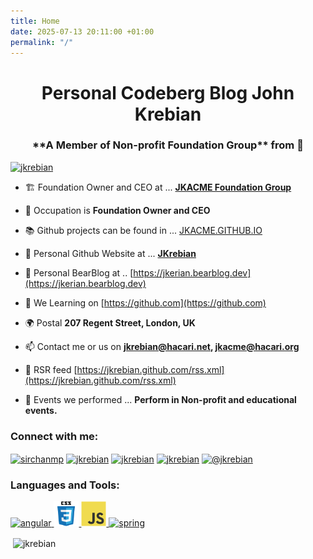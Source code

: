 ```yaml
---
title: Home
date: 2025-07-13 20:11:00 +01:00
permalink: "/"
---
```


<h1 align="center">Personal Codeberg Blog John Krebian</h1>
<h3 align="center">**A Member of Non-profit Foundation Group** from 🏴󠁧󠁢󠁥󠁮󠁧󠁿</h3>

<p align="left"> <a href="https://github.com/ryo-ma/github-profile-trophy"><img src="https://github-profile-trophy.vercel.app/?username=jkrebian" alt="jkrebian" /></a> </p>

- 🏗️ Foundation Owner and CEO at ... [**JKACME Foundation Group**](https://jkacme.github.io)

- 💺 Occupation is **Foundation Owner and CEO**

- 📚 Github​ projects can be found in ... [JKACME.GITHUB.IO](https://jkacme.github.io/pages)

- 👋 Personal Github​ Website at ... [**JKrebian**](https://jkrebian.github.io)

- 🐻 Personal​ BearBlog at .. [https://jkerian.bearblog.dev](https://jkerian.bearblog.dev)

- 📖 We Learning ​on [https://github.com](https://github.com)

- 🌍 Postal **207 Regent Street, London, UK**

- 📫 Contact me or us on **jkrebian@hacari.net, jkacme@hacari.org**

- 📄 RSR feed [https://jkrebian.github.com/rss.xml](https://jkrebian.github.com/rss.xml)

- 🚀 Events we performed ... **Perform in Non-profit and educational events.**

<h3 align="left">Connect with me:</h3>
<p align="left">
<a href="https://twitter.com/sirchanmp" target="blank"><img align="center" src="https://raw.githubusercontent.com/rahuldkjain/github-profile-readme-generator/master/src/images/icons/Social/twitter.svg" alt="sirchanmp" height="30" width="40" /></a>
<a href="https://linkedin.com/in/jkrebian" target="blank"><img align="center" src="https://raw.githubusercontent.com/rahuldkjain/github-profile-readme-generator/master/src/images/icons/Social/linked-in-alt.svg" alt="jkrebian" height="30" width="40" /></a>
<a href="https://kaggle.com/jkrebian" target="blank"><img align="center" src="https://raw.githubusercontent.com/rahuldkjain/github-profile-readme-generator/master/src/images/icons/Social/kaggle.svg" alt="jkrebian" height="30" width="40" /></a>
<a href="https://hashnode.com/jkrebian" target="blank"><img align="center" src="https://raw.githubusercontent.com/rahuldkjain/github-profile-readme-generator/master/src/images/icons/Social/hashnode.svg" alt="jkrebian" height="30" width="40" /></a>
<a href="https://medium.com/@jkrebian" target="blank"><img align="center" src="https://raw.githubusercontent.com/rahuldkjain/github-profile-readme-generator/master/src/images/icons/Social/medium.svg" alt="@jkrebian" height="30" width="40" /></a>
</p>

<h3 align="left">Languages and Tools:</h3>
<p align="left"> <a href="https://angular.io" target="_blank" rel="noreferrer"> <img src="https://angular.io/assets/images/logos/angular/angular.svg" alt="angular" width="40" height="40"/> </a> <a href="https://www.w3schools.com/css/" target="_blank" rel="noreferrer"> <img src="https://raw.githubusercontent.com/devicons/devicon/master/icons/css3/css3-original-wordmark.svg" alt="css3" width="40" height="40"/> </a> <a href="https://developer.mozilla.org/en-US/docs/Web/JavaScript" target="_blank" rel="noreferrer"> <img src="https://raw.githubusercontent.com/devicons/devicon/master/icons/javascript/javascript-original.svg" alt="javascript" width="40" height="40"/> </a> <a href="https://spring.io/" target="_blank" rel="noreferrer"> <img src="https://www.vectorlogo.zone/logos/springio/springio-icon.svg" alt="spring" width="40" height="40"/> </a> </p>

<p>&nbsp;<img align="center" src="https://github-readme-stats.vercel.app/api?username=jkrebian&show_icons=true&locale=en" alt="jkrebian" /></p>
